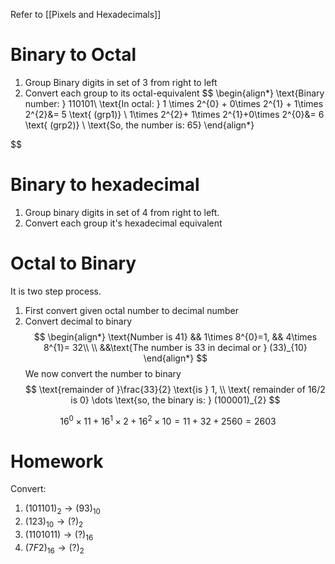 Refer to [[Pixels and Hexadecimals]]
# Binary to Octal
1. Group Binary digits in set of 3 from right to left
2. Convert each group to its octal-equivalent
$$
\begin{align*}
\text{Binary number: } 110101\\ \text{In octal: } 1 \times 2^{0} + 0\times 2^{1} + 1\times 2^{2}&= 5 \text{ (grp1)} \\ 1\times 2^{2}+ 1\times 2^{1}+0\times 2^{0}&= 6 \text{ (grp2)} \\
\text{So, the number is: 65}
\end{align*}
 
$$

# Binary to hexadecimal

1. Group binary digits in set of 4 from right to left.
2. Convert each group it's hexadecimal equivalent

# Octal to Binary
It is two step process.
1. First convert given octal number to decimal number
2. Convert decimal to binary
$$
\begin{align*}
\text{Number is 41} && 1\times 8^{0}=1, && 4\times 8^{1}= 32\\
\\ &&\text{The number is 33 in decimal or } (33)_{10}
\end{align*}
$$
We now convert the number to binary
$$
\text{remainder of }\frac{33}{2} \text{is } 1, \\ \text{ remainder of 16/2 is 0} \dots \text{so, the binary is: } (100001)_{2}     
$$

$$
16^{0}\times 11 + 16^{1}\times 2 + 16^{2}\times 10 = 11+32+2560 = 2603
$$

# Homework 
Convert:
1. $(101101)_{2}\rightarrow(93)_{10}$ 
2. $(123)_{10}\rightarrow(?)_2$
3. $(1101011)\rightarrow(?)_{16}$
4. $(7F2)_{16}\rightarrow(?)_2$
